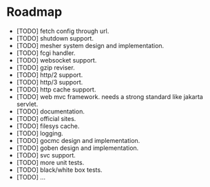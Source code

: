 Roadmap
=======

  * [TODO] fetch config through url.
  * [TODO] shutdown support.
  * [TODO] mesher system design and implementation.
  * [TODO] fcgi handler.
  * [TODO] websocket support.
  * [TODO] gzip reviser.
  * [TODO] http/2 support.
  * [TODO] http/3 support.
  * [TODO] http cache support.
  * [TODO] web mvc framework. needs a strong standard like jakarta servlet.
  * [TODO] documentation.
  * [TODO] official sites.
  * [TODO] filesys cache.
  * [TODO] logging.
  * [TODO] gocmc design and implementation.
  * [TODO] goben design and implementation.
  * [TODO] svc support.
  * [TODO] more unit tests.
  * [TODO] black/white box tests.
  * [TODO] ...

